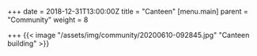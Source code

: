 +++
date = 2018-12-31T13:00:00Z
title = "Canteen"
[menu.main]
parent = "Community"
weight = 8

+++
{{< image "/assets/img/community/20200610-092845.jpg" "Canteen building" >}}